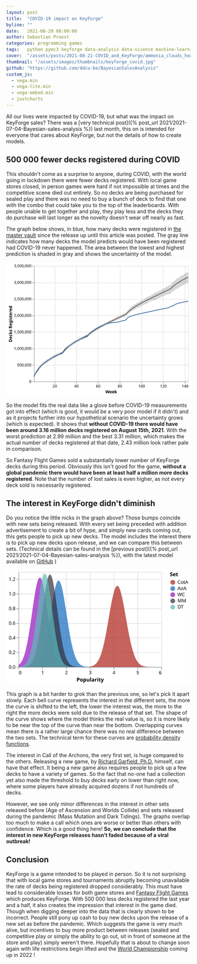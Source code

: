 ```yaml
---
layout: post
title:  "COVID-19 impact on KeyForge"
byline: ""
date:   2021-08-20 08:00:00
author: Sebastian Proost
categories: programming games
tags:	python pymc3 keyforge data-analysis data-science machine-learning altair covid-19
cover:  "/assets/posts/2021-08-21-COVID_and_KeyForge/ammonia_clouds_header.jpg"
thumbnail: "/assets/images/thumbnails/keyforge_covid.jpg"
github: "https://github.com/4dcu-be/BayesianSalesAnalysis"
custom_js:
  - vega.min
  - vega-lite.min
  - vega-embed.min
  - justcharts
---
```


All our lives were impacted by COVID-19, but what was the impact on KeyForge sales? There was a
[very technical post]({% post_url 2021/2021-07-04-Bayesian-sales-analysis %}) last month, this on is intended for 
everyone that cares about KeyForge, but not the details of how to create models.


## 500 000 fewer decks registered during COVID

This shouldn't come as a surprise to anyone, during COVID, with the world going in lockdown there were fewer decks
registered. With local game stores closed, in person games were hard if not impossible at times and the competitive
scene died out entirely. So no decks are being purchased for sealed play and there was no need to buy a bunch of deck to 
find that one with the combo that could take you to the top of the leaderboards. With people unable to get together
and play, they play less and the decks they do purchase will last longer as the novelty doesn't wear off nearly as fast.

The graph below shows, in blue, how many decks were registered in [the master vault] since the release up until this
article was posted. The gray line indicates how many decks the model predicts would have been registered had COVID-19 never 
happened. The area between the lowest and highest prediction is shaded in gray and shows the uncertainty of the model.

[![Updated model shows how many decks would have been registered in a world without COVID-19](/assets/posts/2021-08-21-COVID_and_KeyForge/model_6_no_covid.svg)](/assets/posts/2021-08-21-COVID_and_KeyForge/model_6_no_covid.json)

So the model fits the real data like a glove before COVID-19 measurements got into effect (which is good, it would
be a very poor model if it didn't) and as it projects further into our hypothetical scenario the uncertainty grows 
(which is expected). It shows that **without COVID-19 there would have been around 3.16 million decks registered on August 15th, 2021**. 
With the worst prediction at 2.99 million and the best 3.31 million, which makes the actual number of decks registered at that
date, 2.43 million look rather pale in comparison. 

So Fantasy Flight Games sold a substantially lower number of KeyForge decks during this period. Obviously this isn't
good for the game, **without a global pandemic there would have been at least half a million more decks registered**.
Note that the number of lost sales is even higher, as not every deck sold is necessarily registered.

## The interest in KeyForge didn't diminish

Do you notice the little nicks in the graph above? Those bumps coincide with new sets being released. With every set
being preceded with addition advertisement to create a bit of hype, and simply new cards coming out, this gets people
to pick up new decks. The model includes the interest there is to pick up new decks upon release, and we can compare 
this between sets. (Technical details can be found in the 
[previous post]({% post_url 2021/2021-07-04-Bayesian-sales-analysis %}), with the latest model available on [GitHub] )

[![Updated model shows how much interest there was at release in each set](/assets/posts/2021-08-21-COVID_and_KeyForge/model_6_set_interest.svg)](/assets/posts/2021-08-21-COVID_and_KeyForge/model_6_set_interest.json)

This graph is a bit harder to grok than the previous one, so let's pick it apart slowly. Each bell curve represents the
interest in the different sets, the more the curve is shifted to the left, the lower the interest was, the more to the 
right the more decks were sold due to the release of that set. The shape of the curve shows where the model thinks 
the real value is, so it is more likely to be near the top of the curve than near the bottom. Overlapping curves mean 
there is a rather large chance there was no real difference between the two sets. The technical term for these curves are
[probability density functions]. 

The interest in Call of the Archons, the very first set, is huge compared to the others. Releasing a new game, by
[Richard Garfield, Ph.D.] himself, can have that effect. It being a new game also requires people to pick up a few decks
to have a variety of games. So the fact that no-one had a collection yet also made the threshold to buy decks early on
lower than right now, where some players have already acquired dozens if not hundreds of decks.

However, we see only minor differences in the interest in other sets released before (Age of Ascension and Worlds Collide) and
sets released during the pandemic (Mass Mutation and Dark Tidings). The graphs overlap too much to make a call which ones
are worse or better than others with confidence. Which is a good thing here! **So, we can conclude that the interest in 
new KeyForge releases hasn't faded because of a viral outbreak!** 

## Conclusion

KeyForge is a game intended to be played in person. So it is not surprising that with local game stores and tournaments 
abruptly becoming unavailable the rate of decks being registered dropped considerably. This must have lead to considerable 
losses for both game stores and [Fantasy Flight Games] which produces KeyForge. With 500 000 less decks registered the 
last year and a half, it also creates the impression that interest in the game died. Though when digging deeper into the 
data that is clearly shown to be incorrect. People still pony up cash 
to buy new decks upon the release of a new set as before the pandemic. Which suggests the game is very much alive, but 
incentives to buy more product between releases (sealed and competitive play or simply the ability to go out, sit 
in front of someone at the store and play) simply weren't there. Hopefully that is about to change soon again with life
restrictions begin lifted and the [World Championship] coming up in 2022 !


[the master vault]: https://www.keyforgegame.com/
[Richard Garfield, Ph.D.]: https://en.wikipedia.org/wiki/Richard_Garfield
[probability density functions]: https://en.wikipedia.org/wiki/Probability_density_function
[Fantasy Flight Games]: https://www.fantasyflightgames.com/
[World Championship]: https://www.fantasyflightgames.com/en/news/2021/2/4/forging-ahead/
[GitHub]: https://github.com/4dcu-be/BayesianSalesAnalysis
